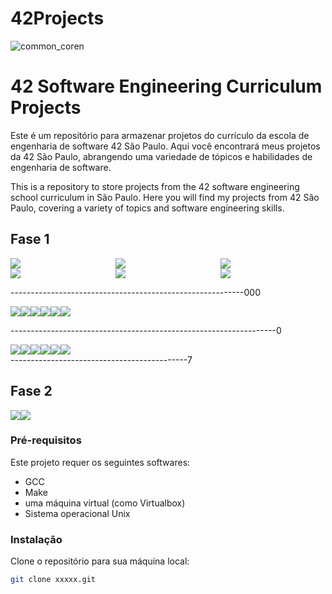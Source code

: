 # 42Projects
![common_coren](https://user-images.githubusercontent.com/18141491/211854913-bf188958-765a-4e3f-a371-8b50d4f60357.png)

# 42 Software Engineering Curriculum Projects

Este é um repositório para armazenar projetos do currículo da escola de engenharia de software 42 São Paulo. Aqui você encontrará meus projetos da 42 São Paulo, abrangendo uma variedade de tópicos e habilidades de engenharia de software.
<div>
This is a repository to store projects from the 42 software engineering school curriculum in São Paulo. Here you will find my projects from 42 São Paulo, covering a variety of topics and software engineering skills.

## Fase 1
<div style="display: grid; grid-template-columns: 1fr 1fr 1fr; grid-template-rows: 1fr 1fr;">
    <a href="https://github.com/CamillaLourenco/42Projects/tree/main/libft">
      <img src="https://user-images.githubusercontent.com/18141491/212504018-93f5dd87-dc45-4791-82aa-92807003bea3.png" class="img-small">
    </a>
    <a href="https://github.com/CamillaLourenco/42Projects/tree/main/gnl">
      <img src="https://user-images.githubusercontent.com/18141491/212504039-c9b3a020-2fb2-4b69-ade1-06824e849583.png" class="img-small">
    </a>
    <a href="https://github.com/CamillaLourenco/42Projects/tree/main/printf">
      <img src="https://user-images.githubusercontent.com/18141491/212504189-56fcbae1-1c65-4f30-abf7-da0f0e9cd081.png" class="img-small">
    </a>
    <a href="https://github.com/CamillaLourenco/42Projects/tree/main/borntobe">
      <img src="https://user-images.githubusercontent.com/18141491/212504264-b05aba78-5907-4082-afd6-38e5359895f6.png" class="img-small">
    </a>
    <a href="https://github.com/CamillaLourenco/42Projects/tree/main/fractol">
      <img src="https://user-images.githubusercontent.com/18141491/212504341-1ab0247c-b097-4e6d-8dfd-f11c40447b62.png" class="img-small">
    </a>
    <a href="https://github.com/CamillaLourenco/42Projects/tree/main/Pipex">
      <img src="https://user-images.githubusercontent.com/18141491/212504370-03c9f065-dc90-4b55-9605-d8f73f4b3720.png" class="img-small">
    </a>
</div>



----------------------------------------------------------000
<div style="display: flex;">
  <a href="https://github.com/CamillaLourenco/42Projects/tree/main/libft">
    <img src="https://user-images.githubusercontent.com/18141491/212504018-93f5dd87-dc45-4791-82aa-92807003bea3.png" class="img-small" style="float: left;">
  </a>
  <a href="https://github.com/CamillaLourenco/42Projects/tree/main/gnl">
    <img src="https://user-images.githubusercontent.com/18141491/212504039-c9b3a020-2fb2-4b69-ade1-06824e849583.png" class="img-small" style="float: left;">
  </a>
  <a href="https://github.com/CamillaLourenco/42Projects/tree/main/printf">
    <img src="https://user-images.githubusercontent.com/18141491/212504189-56fcbae1-1c65-4f30-abf7-da0f0e9cd081.png" class="img-small" style="float: left;">
  </a>
  <a href="https://github.com/CamillaLourenco/42Projects/tree/main/borntobe">
    <img src="https://user-images.githubusercontent.com/18141491/212504264-b05aba78-5907-4082-afd6-38e5359895f6.png" class="img-small" style="float: left;">
  </a>
  <a href="https://github.com/CamillaLourenco/42Projects/tree/main/fractol">
    <img src="https://user-images.githubusercontent.com/18141491/212504341-1ab0247c-b097-4e6d-8dfd-f11c40447b62.png" class="img-small" style="float: left;">
  </a>
  <a href="https://github.com/CamillaLourenco/42Projects/tree/main/Pipex">
    <img src="https://user-images.githubusercontent.com/18141491/212504370-03c9f065-dc90-4b55-9605-d8f73f4b3720.png" class="img-small" style="float: left;">
  </a>
</div>

------------------------------------------------------------------0
<div style="display: flex;">
  <a href="https://github.com/CamillaLourenco/42Projects/tree/main/libft">
    <img src=" ![libftm](https://user-images.githubusercontent.com/18141491/212504018-93f5dd87-dc45-4791-82aa-92807003bea3.png)" class="img-small" style="float: left;">
  </a>
  <a href="https://github.com/CamillaLourenco/42Projects/tree/main/gnl">
    <img src="![get_next_linee](https://user-images.githubusercontent.com/18141491/212504039-c9b3a020-2fb2-4b69-ade1-06824e849583.png)" class="img-small" style="float: left;">
  </a>
  <a href="https://github.com/CamillaLourenco/42Projects/tree/main/printf">
    <img src=" ![ft_printfe](https://user-images.githubusercontent.com/18141491/212504189-56fcbae1-1c65-4f30-abf7-da0f0e9cd081.png)
" class="img-small" style="float: left;">
  </a>
  <a href="https://github.com/CamillaLourenco/42Projects/tree/main/borntobe">
    <img src=" ![born2beroote](https://user-images.githubusercontent.com/18141491/212504264-b05aba78-5907-4082-afd6-38e5359895f6.png)
" class="img-small" style="float: left;">
  </a>
  <a href="https://github.com/CamillaLourenco/42Projects/tree/main/fractol">
    <img src=" ![fract-ole](https://user-images.githubusercontent.com/18141491/212504341-1ab0247c-b097-4e6d-8dfd-f11c40447b62.png)
" class="img-small" style="float: left;">
  </a>
  <a href="https://github.com/CamillaLourenco/42Projects/tree/main/Pipex">
    <img src=" ![pipexe](https://user-images.githubusercontent.com/18141491/212504370-03c9f065-dc90-4b55-9605-d8f73f4b3720.png)
" class="img-small" style="float: left;">
  </a>
</div>
--------------------------------------------7

## Fase 2


<div style="display: flex;">
  <a href="https://github.com/CamillaLourenco/42Projects/tree/main/Pipex">
    <img src="https://user-images.githubusercontent.com/18141491/212503826-073de1ec-3e69-497c-b588-72eb369e6078.png" class="img-small" style="float: left;">
  </a>
  <a href="https://github.com/CamillaLourenco/42Projects/tree/main/Push_swap">
    <img src="https://user-images.githubusercontent.com/18141491/212503734-082b9f3f-f381-45be-a771-6e34682383b3.png" class="img-small" style="float: left;-">
  </a>
</div>

### Pré-requisitos

Este projeto requer os seguintes softwares:
- GCC
- Make
- uma máquina virtual (como Virtualbox)
- Sistema operacional Unix

### Instalação

Clone o repositório para sua máquina local:
```sh
git clone xxxxx.git

```





 
